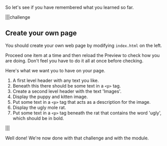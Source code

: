 So let's see if you have remembered what you learned so far.

|||challenge
## Create your own page
You should create your own web page by modifying `index.html` on the left. 

Proceed one item at a time and then reload the Preview to check how you are doing. Don't feel you have to do it all at once before checking.

Here's what we want you to have on your page.

1. A first level header with any text you like.
1. Beneath this there should be some text in a `<p>` tag.
1. Create a second level header with the text 'Images'.
1. Display the puppy and kitten image.
1. Put some text in a `<p>` tag that acts as a description for the image.
1. Display the ugly mole rat.
1. Put some text in a `<p>` tag beneath the rat that contains the word 'ugly', which should be in bold.

|||

Well done! We're now done with that challenge and with the module. 